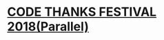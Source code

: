 # [CODE THANKS FESTIVAL 2018(Parallel)](https://atcoder.jp/contests/code-thanks-festival-2018-open)
